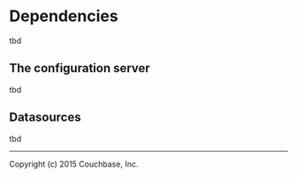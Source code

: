 # Dependencies

tbd

## The configuration server

tbd

## Datasources

tbd

---

Copyright (c) 2015 Couchbase, Inc.
